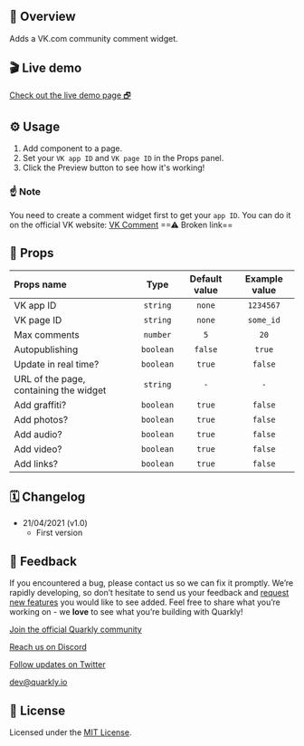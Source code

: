 ## 📖 Overview

Adds a VK.com community comment widget.

## 🎬 Live demo

[Check out the live demo page 🗗](https://quarkly-catalog.netlify.app/vkcomment/)

## ⚙️ Usage

 1. Add component to a page.
 2. Set your `VK app ID` and `VK page ID` in the Props panel.
 3. Click the Preview button to see how it's working!

### ☝ Note

You need to create a comment widget first to get your `app ID`. You can do it on the official VK website: [VK Comment](https://vk.com/dev/comments)  ==⚠ Broken link==


## 🧩 Props

| Props name | Type | Default value | Example value |
| :---------------------------- | :-------: | :-----: | :-------: |
| VK app ID | `string` | `none` | `1234567` |
| VK page ID | `string` | `none` | `some_id` |
| Max comments | `number` | `5` | `20` |
| Autopublishing | `boolean` | `false` | `true` |
| Update in real time? | `boolean` | `true` | `false` |
| URL of the page, containing the widget | `string` | `-` | `-` |
| Add graffiti? | `boolean` | `true` | `false` |
| Add photos? | `boolean` | `true` | `false` |
| Add audio? | `boolean` | `true` | `false` |
| Add video? | `boolean` | `true` | `false` |
| Add links? | `boolean` | `true` | `false` |

## 🗓 Changelog

* 21/04/2021 (v1.0)
  * First version

## 📮 Feedback

If you encountered a bug, please contact us so we can fix it promptly. We’re rapidly developing, so don’t hesitate to send us your feedback and [request new features](https://community.quarkly.io/c/requests/11) you would like to see added. Feel free to share what you’re working on - we **love** to see what you’re building with Quarkly!

[Join the official Quarkly community](https://community.quarkly.io/)

[Reach us on Discord](https://discord.gg/f9KhSMGX)

[Follow updates on Twitter](https://twitter.com/quarklyapp)

[dev@quarkly.io](mailto:dev@quarkly.io)

## 📝 License

Licensed under the [MIT License](./LICENSE).